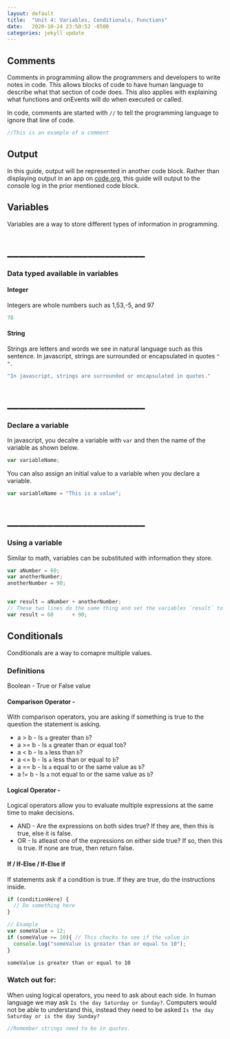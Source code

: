 ```yaml
---
layout: default
title:  "Unit 4: Variables, Conditionals, Functions"
date:   2020-10-24 23:50:52 -0500
categories: jekyll update
---
```

## Comments
Comments in programming allow the programmers and developers to write notes in code. This allows blocks of code to have human language to describe what that section of code does. This also applies with explaining what functions and onEvents will do when executed or called. 

In code, comments are started with `//` to tell the programming language to ignore that line of code.
```javascript
//This is an example of a comment
```

## Output
In this guide, output will be represented in another code block. Rather than displaying output in an app on [code.org](https://code.org), this guide will output to the console log in the prior mentioned code block. 

## Variables

Variables are a way to store different types of information in programming. 
# **\_\_\_\_\_\_\_\_\_\_\_\_\_\_\_\_\_\_\_\_\_\_\_\_**
### Data typed available in variables
#### Integer
Integers are whole numbers such as 1,53,-5, and 97
```javascript
78
```
#### String
Strings are letters and words we see in natural language such as this sentence. In javascript, strings are surrounded or encapsulated in quotes `" "`.
```javascript
"In javascript, strings are surrounded or encapsulated in quotes."
```
# **\_\_\_\_\_\_\_\_\_\_\_\_\_\_\_\_\_\_\_\_\_\_\_\_**
### Declare a variable
In javascript, you decalre a variable with `var` and then the name of the variable as shown below.
```javascript
var variableName;
```
You can also assign an initial value to a variable when you declare a variable.
```javascript
var variableName = "This is a value";
```

# **\_\_\_\_\_\_\_\_\_\_\_\_\_\_\_\_\_\_\_\_\_\_\_\_**
### Using a variable
Similar to math, variables can be substituted with information they store.
```javascript
var aNumber = 60;
var anotherNumber;
anotherNumber = 90;


var result = aNumber + anotherNumber;
// These two lines do the same thing and set the variables `result` to 150
var result = 60      + 90;
```

## Conditionals
Conditionals are a way to comapre multiple values.

### Definitions

Boolean - True or False value
#### Comparison Operator -
With comparison operators, you are asking if something is true to the question the statement is asking.

*   a \> b    - Is `a` greater than `b`?
*   a \>= b   - Is `a` greater than or equal to`b`?
*   a < b     - Is `a` less than `b`?
*   a <= b    - Is `a` less than or equal to `b`?
*   a == b    - Is `a` equal to or the same value as `b`?
*   a != b    - Is `a` not equal to or the same value as `b`?



#### Logical Operator -
Logical operators allow you to evaluate multiple expressions at the same time to make decisions.

* AND    - Are the expressions on both sides true? If they are, then this is true, else it is false.
* OR     - Is atleast one of the expressions on either side true? If so, then this is true. If none are true, then return false.

#### If / If-Else / If-Else if
If statements ask if a condition is true. If they are true, do the instructions inside.
```javascript
if (conditionHere) {
  // Do something here
}

// Example
var someValue = 12;
if (someValue >= 10){ // This checks to see if the value in 
  console.log("someValue is greater than or equal to 10");
}
```
```
someValue is greater than or equal to 10
```

### Watch out for:
When using logical operators, you need to ask about each side. In human language we may ask `Is the day Saturday or Sunday?`. Computers would not be able to understand this, instead they need to be asked `Is the day Saturday or is the day Sunday?`

```javascript
//Remember strings need to be in quotes.
```
